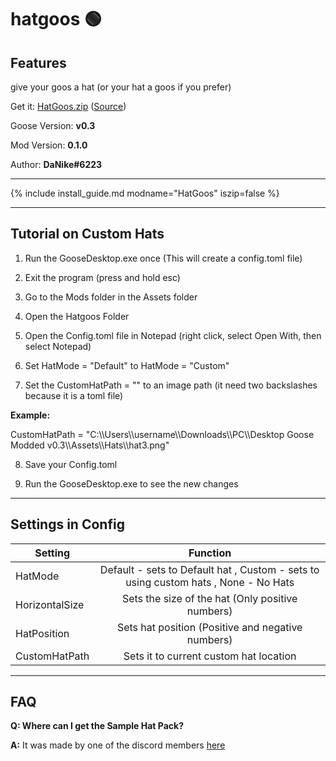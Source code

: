 # hatgoos 🟢

## Features

give your goos a hat (or your hat a goos if you prefer)

Get it: [HatGoos.zip](https://cdn.discordapp.com/attachments/676616674601992223/676952329110421517/HatGoos.zip)
([Source](https://github.com/nike4613/GoosMods.3/tree/master/HatGoos))

Goose Version: **v0.3**

Mod Version: **0.1.0**

Author: **DaNike#6223**

---

{% include install_guide.md modname="HatGoos" iszip=false %}

---
## Tutorial on Custom Hats

1. Run the GooseDesktop.exe once (This will create a config.toml file)

2. Exit the program (press and hold esc)

3. Go to the Mods folder in the Assets folder

4. Open the Hatgoos Folder

5. Open the Config.toml file in Notepad (right click, select Open With, then select Notepad)

6. Set HatMode = "Default" to HatMode = "Custom"

7. Set the CustomHatPath = "" to an image path (it need two backslashes because it is a toml file)

**Example:**

CustomHatPath = "C:\\\Users\\\username\\\Downloads\\\PC\\\Desktop Goose Modded v0.3\\\Assets\\\Hats\\\hat3.png"

8. Save your Config.toml

9. Run the GooseDesktop.exe to see the new changes

---

## Settings in Config

| Setting | Function |
|---------|:---------:|
| HatMode | Default - sets to Default hat , Custom - sets to using custom hats , None - No Hats |
| HorizontalSize | Sets  the size of the hat (Only positive numbers) |
| HatPosition | Sets hat position (Positive and negative numbers) |
| CustomHatPath | Sets it to current custom hat location |

---
## FAQ
**Q: Where can I get the Sample Hat Pack?**

**A:** It was made by one of the discord members [here](https://github.com/Tatohead/ResourceHub-Images/raw/master/Hatgoos/Hats/Hats.zip)
